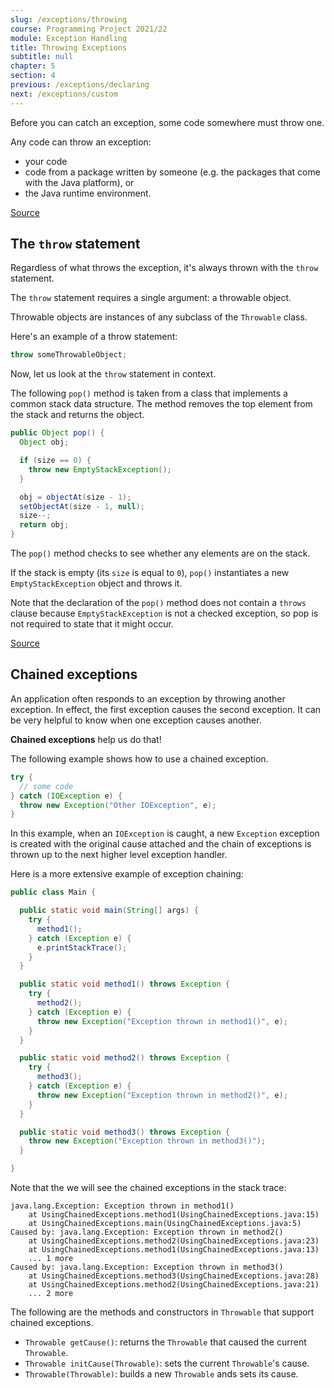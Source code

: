 ```yaml
---
slug: /exceptions/throwing
course: Programming Project 2021/22
module: Exception Handling
title: Throwing Exceptions
subtitle: null
chapter: 5
section: 4
previous: /exceptions/declaring
next: /exceptions/custom
---
```


Before you can catch an exception, some code somewhere must throw one. 

Any code can throw an exception: 
- your code
- code from a package written by someone (e.g. the packages that come with the Java platform), or
- the Java runtime environment. 

[Source](https://docs.oracle.com/javase/tutorial/essential/exceptions/throwing.html) 

## The `throw` statement

Regardless of what throws the exception, it's always thrown with the `throw` statement.

The `throw` statement requires a single argument: a throwable object. 

Throwable objects are instances of any subclass of the `Throwable` class. 

Here's an example of a throw statement:

```java
throw someThrowableObject;
```

Now, let us look at the `throw` statement in context. 

The following `pop()` method is taken from a class that implements a common stack data structure. The method removes the top element from the stack and returns the object.

```java
public Object pop() {
  Object obj;

  if (size == 0) {
    throw new EmptyStackException();
  }

  obj = objectAt(size - 1);
  setObjectAt(size - 1, null);
  size--;
  return obj;
}
```

The `pop()` method checks to see whether any elements are on the stack. 

If the stack is empty (its `size` is equal to `0`), `pop()` instantiates a new `EmptyStackException` object and throws it. 

Note that the declaration of the `pop()` method does not contain a `throws` clause because `EmptyStackException` is not a checked exception, so pop is not required to state that it might occur.

[Source](https://docs.oracle.com/javase/tutorial/essential/exceptions/throwing.html)

## Chained exceptions

An application often responds to an exception by throwing another exception. In effect, the first exception causes the second exception. It can be very helpful to know when one exception causes another. 

**Chained exceptions** help us do that!

The following example shows how to use a chained exception.

```java
try {
  // some code
} catch (IOException e) {
  throw new Exception("Other IOException", e);
}
```

In this example, when an `IOException` is caught, a new `Exception` exception is created with the original cause attached and the chain of exceptions is thrown up to the next higher level exception handler.

Here is a more extensive example of exception chaining:

```java
public class Main {

  public static void main(String[] args) {
    try {
      method1();
    } catch (Exception e) {
      e.printStackTrace();
    }
  }

  public static void method1() throws Exception {
    try {
      method2();
    } catch (Exception e) {
      throw new Exception("Exception thrown in method1()", e);
    }
  }

  public static void method2() throws Exception {
    try {
      method3();
    } catch (Exception e) {
      throw new Exception("Exception thrown in method2()", e);
    }
  }

  public static void method3() throws Exception {
    throw new Exception("Exception thrown in method3()");
  }

}
```

Note that the we will see the chained exceptions in the stack trace:

```console
java.lang.Exception: Exception thrown in method1()
	at UsingChainedExceptions.method1(UsingChainedExceptions.java:15)
	at UsingChainedExceptions.main(UsingChainedExceptions.java:5)
Caused by: java.lang.Exception: Exception thrown in method2()
	at UsingChainedExceptions.method2(UsingChainedExceptions.java:23)
	at UsingChainedExceptions.method1(UsingChainedExceptions.java:13)
	... 1 more
Caused by: java.lang.Exception: Exception thrown in method3()
	at UsingChainedExceptions.method3(UsingChainedExceptions.java:28)
	at UsingChainedExceptions.method2(UsingChainedExceptions.java:21)
	... 2 more
```

The following are the methods and constructors in `Throwable` that support chained exceptions.

- `Throwable getCause()`: returns the `Throwable` that caused the current `Throwable`.
- `Throwable initCause(Throwable)`: sets the current `Throwable`'s cause.
- `Throwable(Throwable)`: builds a new `Throwable` ands sets its cause.

